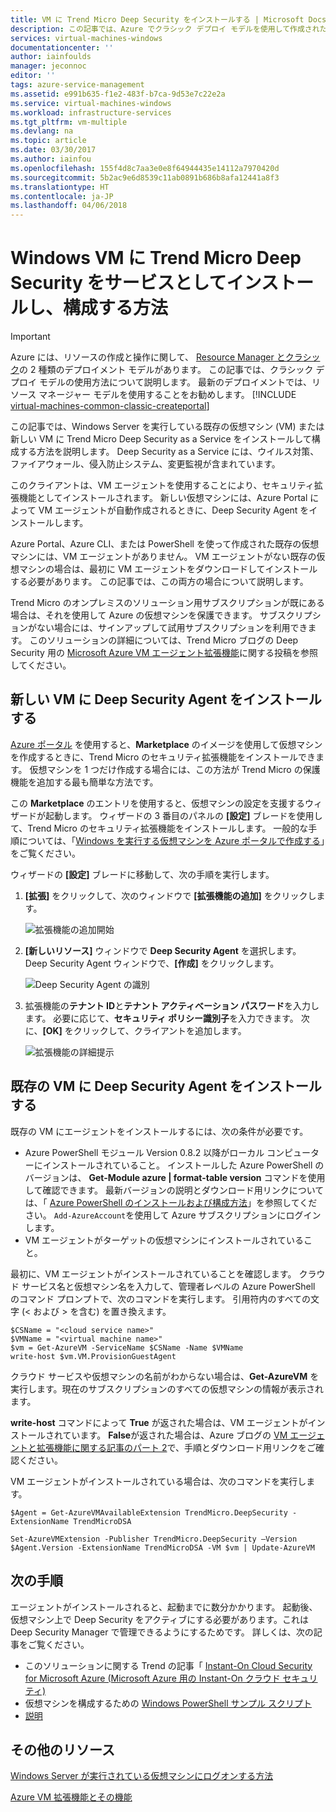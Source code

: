 ```yaml
---
title: VM に Trend Micro Deep Security をインストールする | Microsoft Docs
description: この記事では、Azure でクラシック デプロイ モデルを使用して作成された VM で Trend Micro のセキュリティをインストールして構成する方法について説明します。
services: virtual-machines-windows
documentationcenter: ''
author: iainfoulds
manager: jeconnoc
editor: ''
tags: azure-service-management
ms.assetid: e991b635-f1e2-483f-b7ca-9d53e7c22e2a
ms.service: virtual-machines-windows
ms.workload: infrastructure-services
ms.tgt_pltfrm: vm-multiple
ms.devlang: na
ms.topic: article
ms.date: 03/30/2017
ms.author: iainfou
ms.openlocfilehash: 155f4d8c7aa3e0e8f64944435e14112a7970420d
ms.sourcegitcommit: 5b2ac9e6d8539c11ab0891b686b8afa12441a8f3
ms.translationtype: HT
ms.contentlocale: ja-JP
ms.lasthandoff: 04/06/2018
---
```

# <a name="how-to-install-and-configure-trend-micro-deep-security-as-a-service-on-a-windows-vm"></a>Windows VM に Trend Micro Deep Security をサービスとしてインストールし、構成する方法
> [!IMPORTANT]
> Azure には、リソースの作成と操作に関して、 [Resource Manager とクラシック](../../../resource-manager-deployment-model.md)の 2 種類のデプロイメント モデルがあります。 この記事では、クラシック デプロイ モデルの使用方法について説明します。 最新のデプロイメントでは、リソース マネージャー モデルを使用することをお勧めします。
> [!INCLUDE [virtual-machines-common-classic-createportal](../../../../includes/virtual-machines-classic-portal.md)]

この記事では、Windows Server を実行している既存の仮想マシン (VM) または新しい VM に Trend Micro Deep Security as a Service をインストールして構成する方法を説明します。 Deep Security as a Service には、ウイルス対策、ファイアウォール、侵入防止システム、変更監視が含まれています。

このクライアントは、VM エージェントを使用することにより、セキュリティ拡張機能としてインストールされます。 新しい仮想マシンには、Azure Portal によって VM エージェントが自動作成されるときに、Deep Security Agent をインストールします。

Azure Portal、Azure CLI、または PowerShell を使って作成された既存の仮想マシンには、VM エージェントがありません。 VM エージェントがない既存の仮想マシンの場合は、最初に VM エージェントをダウンロードしてインストールする必要があります。 この記事では、この両方の場合について説明します。

Trend Micro のオンプレミスのソリューション用サブスクリプションが既にある場合は、それを使用して Azure の仮想マシンを保護できます。 サブスクリプションがない場合には、サインアップして試用サブスクリプションを利用できます。 このソリューションの詳細については、Trend Micro ブログの Deep Security 用の [Microsoft Azure VM エージェント拡張機能](http://go.microsoft.com/fwlink/p/?LinkId=403945)に関する投稿を参照してください。

## <a name="install-the-deep-security-agent-on-a-new-vm"></a>新しい VM に Deep Security Agent をインストールする

[Azure ポータル](http://portal.azure.com) を使用すると、**Marketplace** のイメージを使用して仮想マシンを作成するときに、Trend Micro のセキュリティ拡張機能をインストールできます。 仮想マシンを 1 つだけ作成する場合には、この方法が Trend Micro の保護機能を追加する最も簡単な方法です。

この **Marketplace** のエントリを使用すると、仮想マシンの設定を支援するウィザードが起動します。 ウィザードの 3 番目のパネルの **[設定]** ブレードを使用して、Trend Micro のセキュリティ拡張機能をインストールします。  一般的な手順については、「[Windows を実行する仮想マシンを Azure ポータルで作成する](tutorial.md)」をご覧ください。

ウィザードの **[設定]** ブレードに移動して、次の手順を実行します。

1. **[拡張]** をクリックして、次のウィンドウで **[拡張機能の追加]** をクリックします。

   ![拡張機能の追加開始][1]

2. **[新しいリソース]** ウィンドウで **Deep Security Agent** を選択します。 Deep Security Agent ウィンドウで、**[作成]** をクリックします。

   ![Deep Security Agent の識別][2]

3. 拡張機能の**テナント ID**と**テナント アクティべーション パスワード**を入力します。 必要に応じて、**セキュリティ ポリシー識別子**を入力できます。 次に、**[OK]** をクリックして、クライアントを追加します。

   ![拡張機能の詳細提示][3]

## <a name="install-the-deep-security-agent-on-an-existing-vm"></a>既存の VM に Deep Security Agent をインストールする
既存の VM にエージェントをインストールするには、次の条件が必要です。

* Azure PowerShell モジュール Version 0.8.2 以降がローカル コンピューターにインストールされていること。 インストールした Azure PowerShell のバージョンは、 **Get-Module azure | format-table version** コマンドを使用して確認できます。 最新バージョンの説明とダウンロード用リンクについては、「 [Azure PowerShell のインストールおよび構成方法](/powershell/azure/overview)」を参照してください。 `Add-AzureAccount`を使用して Azure サブスクリプションにログインします。
* VM エージェントがターゲットの仮想マシンにインストールされていること。

最初に、VM エージェントがインストールされていることを確認します。 クラウド サービス名と仮想マシン名を入力して、管理者レベルの Azure PowerShell のコマンド プロンプトで、次のコマンドを実行します。 引用符内のすべての文字 (< および > を含む) を置き換えます。

    $CSName = "<cloud service name>"
    $VMName = "<virtual machine name>"
    $vm = Get-AzureVM -ServiceName $CSName -Name $VMName
    write-host $vm.VM.ProvisionGuestAgent

クラウド サービスや仮想マシンの名前がわからない場合は、**Get-AzureVM** を実行します。現在のサブスクリプションのすべての仮想マシンの情報が表示されます。

**write-host** コマンドによって **True** が返された場合は、VM エージェントがインストールされています。 **False**が返された場合は、Azure ブログの [VM エージェントと拡張機能に関する記事のパート 2](http://go.microsoft.com/fwlink/p/?LinkId=403947)で、手順とダウンロード用リンクをご確認ください。

VM エージェントがインストールされている場合は、次のコマンドを実行します。

    $Agent = Get-AzureVMAvailableExtension TrendMicro.DeepSecurity -ExtensionName TrendMicroDSA

    Set-AzureVMExtension -Publisher TrendMicro.DeepSecurity –Version $Agent.Version -ExtensionName TrendMicroDSA -VM $vm | Update-AzureVM

## <a name="next-steps"></a>次の手順
エージェントがインストールされると、起動までに数分かかります。 起動後、仮想マシン上で Deep Security をアクティブにする必要があります。これは Deep Security Manager で管理できるようにするためです。 詳しくは、次の記事をご覧ください。

* このソリューションに関する Trend の記事「 [Instant-On Cloud Security for Microsoft Azure (Microsoft Azure 用の Instant-On クラウド セキュリティ)](http://go.microsoft.com/fwlink/?LinkId=404101)
* 仮想マシンを構成するための [Windows PowerShell サンプル スクリプト](http://go.microsoft.com/fwlink/?LinkId=404100)
* [説明](http://go.microsoft.com/fwlink/?LinkId=404099) 

## <a name="additional-resources"></a>その他のリソース
[Windows Server が実行されている仮想マシンにログオンする方法]

[Azure VM 拡張機能とその機能]

<!-- Image references -->
[1]: ./media/install-trend/new_vm_Blade3.png
[2]: ./media/install-trend/find_SecurityAgent.png
[3]: ./media/install-trend/SecurityAgentDetails.png

<!-- Link references -->
[Windows Server が実行されている仮想マシンにログオンする方法]:connect-logon.md
[Azure VM 拡張機能とその機能]: http://go.microsoft.com/fwlink/p/?linkid=390493&clcid=0x409
